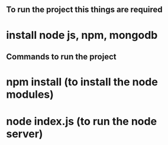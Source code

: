 ## To run the project this things are required
 # install node js, npm, mongodb
## Commands to run the project
 # npm install (to install the node modules)
 # node index.js (to run the node server)
